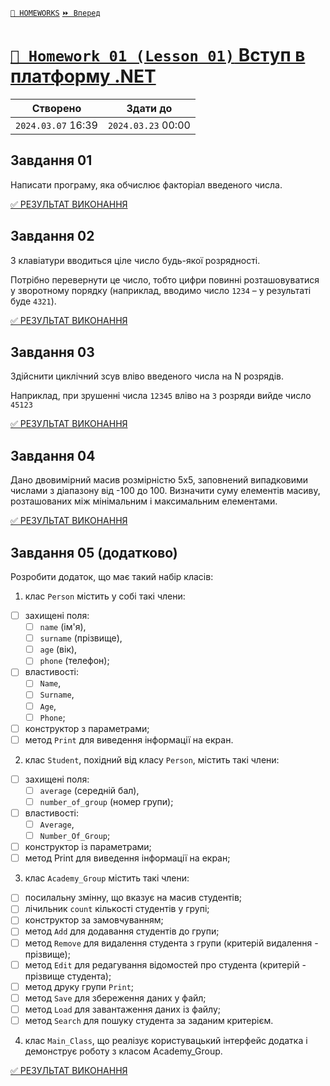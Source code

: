﻿[`📕 HOMEWORKS`](../../README.md)  [`⏩ Вперед`](../02/README.md)

# [`📕 Homework 01 (Lesson 01)` Вступ в платформу .NET](https://lms.ithillel.ua/groups/65a65fe34c3a2d3372eef8ea/homeworks/65e9d1b3940cf5c66423f4a0)  


| Створено | Здати до |
|---|---|
| `2024.03.07` 16:39 | `2024.03.23` 00:00 |

## Завдання 01

Написати програму, яка обчислює факторіал введеного числа.

[✅ РЕЗУЛЬТАТ ВИКОНАННЯ](../../../HW01/HW01_01)

## Завдання 02

З клавіатури вводиться ціле число будь-якої розрядності.

Потрібно перевернути це число, тобто цифри повинні розташовуватися у зворотному порядку (наприклад, вводимо число `1234` – у результаті буде `4321`).

[✅ РЕЗУЛЬТАТ ВИКОНАННЯ](../../../HW01/HW01_02)

## Завдання 03

Здійснити циклічний зсув вліво введеного числа на N розрядів.

Наприклад, при зрушенні числа `12345` вліво на `3` розряди вийде число `45123`

[✅ РЕЗУЛЬТАТ ВИКОНАННЯ](../../../HW01/HW01_03)

## Завдання 04

Дано двовимірний масив розмірністю 5х5, заповнений випадковими числами з діапазону від -100 до 100. Визначити суму елементів масиву, розташованих між мінімальним і максимальним елементами.

[✅ РЕЗУЛЬТАТ ВИКОНАННЯ](../../../HW01/HW01_04)

## Завдання 05 (додатково)

Розробити додаток, що має такий набір класів:

1) клас `Person` містить у собі такі члени:  
- [ ] захищені поля:  
	- [ ] `name` (ім'я),   
	- [ ] `surname` (прізвище),  
	- [ ] `age` (вік),  
	- [ ] `phone` (телефон);  
- [ ] властивості:  
	- [ ] `Name`,  
	- [ ] `Surname`,  
	- [ ] `Age`,  
	- [ ] `Phone`; 
- [ ] конструктор з параметрами;  
- [ ] метод `Print` для виведення інформації на екран.  

2) клас `Student`, похідний від класу `Person`, містить такі члени:  
- [ ] захищені поля: 
	- [ ] `average` (середній бал),  
	- [ ] `number_of_group` (номер групи);  
- [ ] властивості:  
	- [ ] `Average`,  
	- [ ] `Number_Of_Group`;  
- [ ] конструктор із параметрами;  
- [ ] метод Print для виведення інформації на екран;

3) клас `Academy_Group` містить такі члени:  
- [ ] посилальну змінну, що вказує на масив студентів;  
- [ ] лічильник `count` кількості студентів у групі;  
- [ ] конструктор за замовчуванням;  
- [ ] метод `Add` для додавання студентів до групи;  
- [ ] метод `Remove` для видалення студента з групи (критерій видалення - прізвище);
- [ ] метод `Edit` для редагування відомостей про студента (критерій - прізвище студента);
- [ ] метод друку групи `Print`;
- [ ] метод `Save` для збереження даних у файл;
- [ ] метод `Load` для завантаження даних із файлу;
- [ ] метод `Search` для пошуку студента за заданим критерієм.

4) клас `Main_Class`, що реалізує користувацький інтерфейс додатка і демонструє роботу з класом Academy_Group.

[✅ РЕЗУЛЬТАТ ВИКОНАННЯ](../../../HW01/HW01_05)
